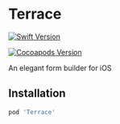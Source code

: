 # Terrace

[![Swift Version](https://img.shields.io/badge/swift-4.2-orange.svg)](https://swift.org/blog/swift-4-2-released/)

[![Cocoapods Version](https://img.shields.io/cocoapods/v/Terrace.svg)](https://cocoapods.org/pods/Terrace)

An elegant form builder for iOS

## Installation

```ruby
pod 'Terrace'
```